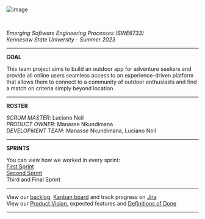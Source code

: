 ![image](https://github.com/ProManasse/SWE6733-Team3/assets/61759930/e5401caa-994e-4af5-af5e-e043d5095617)

<br>

*Emerging Software Engineering Processes (SWE6733)*
<br>
*Kennesaw State University - Summer 2023*
<br>
<hr>

**GOAL**

This team project aims to build an outdoor app for adventure seekers and provide all online users seamless access to an experience-driven platform that allows them to connect to a community of outdoor enthusiasts and find a match on criteria simply beyond location. 
<hr> 

**ROSTER**

*SCRUM MASTER*: Luciano Neil
<br>
*PRODUCT OWNER*: Manasse Nkundimana
<br>
*DEVELOPMENT TEAM*: Manasse Nkundimana, Luciano Neil

<hr>

**SPRINTS**

You can view how we worked in every sprint:
<br>
<a href="https://github.com/ProManasse/SWE6733-Team3/tree/backendmaster/First%20Sprint">First Sprint</a>
<br>
<a href="https://github.com/ProManasse/SWE6733-Team3/tree/backendmaster/Second%20Sprint">Second Sprint</a>
<br>
Third and Final Sprint

<hr> 
View our <a href="https://manassenk.atlassian.net/jira/software/c/projects/SKP/boards/2/backlog?issueLimit=100">backlog</a>, <a href="https://manassenk.atlassian.net/jira/software/c/projects/SKP/boards/2">Kanban board</a> and track progress on <a href="https://manassenk.atlassian.net/jira/software/projects/ST/boards/1/timeline">Jira</a>
<br>
View our <a href="https://github.com/ProManasse/SWE6733-Team3/wiki/Product-Vision">Product Vision</a>, expected features and 
<a href="https://github.com/SWE6733-1/SWE6733/wiki/Definitions-of-Done">Definitions of Done</a>

<hr>
<br>


